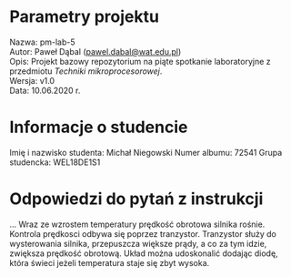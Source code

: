# Parametry projektu

Nazwa: pm-lab-5  
Autor: Paweł Dąbal (pawel.dabal@wat.edu.pl)  
Opis: Projekt bazowy repozytorium na piąte spotkanie laboratoryjne z przedmiotu _Techniki mikroprocesorowej_.  
Wersja: v1.0  
Data: 10.06.2020 r.

# Informacje o studencie

Imię i nazwisko studenta: Michał Niegowski 
Numer albumu: 72541 
Grupa studencka: WEL18DE1S1

# Odpowiedzi do pytań z instrukcji
...
Wraz ze wzrostem temperatury prędkość obrotowa silnika rośnie. Kontrola prędkosci odbywa się poprzez tranzystor. Tranzystor służy do wysterowania silnika, przepuszcza większe prądy, a co za tym idzie, zwiększa prędkość obrotową. Układ można udoskonalić dodając diodę, która świeci jeżeli temperatura staje się zbyt wysoka.